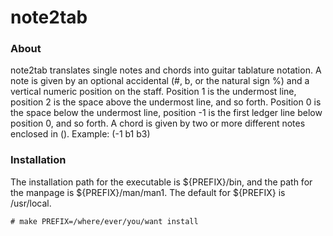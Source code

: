 # note2tab

### About
note2tab translates single notes and chords into guitar tablature notation.
A note is given by an optional accidental (#, b, or the natural sign %) and a
vertical numeric position on the staff. Position 1 is the undermost line,
position 2 is the space above the undermost line, and so forth. Position 0 is
the space below the undermost line, position -1 is the first ledger line below
position 0, and so forth. A chord is given by two or more different notes
enclosed in (). Example: (-1 b1 b3)

### Installation
The installation path for the executable is ${PREFIX}/bin, and the path for
the manpage is ${PREFIX}/man/man1. The default for ${PREFIX} is /usr/local.
~~~
# make PREFIX=/where/ever/you/want install
~~~

